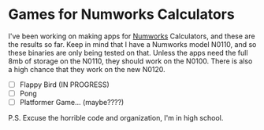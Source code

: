 # Games for Numworks Calculators

I've been working on making apps for [Numworks](https://numworks.com) Calculators, and these are the results so far. Keep in mind that I have a Numworks model N0110, and so these binaries are only being tested on that. Unless the apps need the full 8mb of storage on the N0110, they should work on the N0100. There is also a high chance that they work on the new N0120.

- [ ] Flappy Bird (IN PROGRESS)
- [ ] Pong
- [ ] Platformer Game… (maybe????)

P.S. Excuse the horrible code and organization, I'm in high school.
